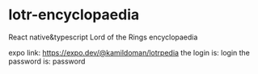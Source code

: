 # lotr-encyclopaedia
React native&typescript Lord of the Rings encyclopaedia 

expo link: https://expo.dev/@kamildoman/lotrpedia
the login is: login
the password is: password
